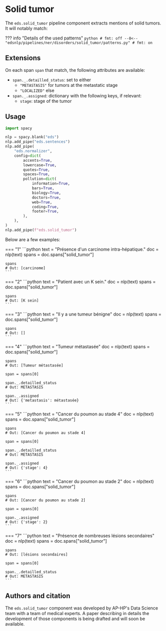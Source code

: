 # Solid tumor

The `eds.solid_tumor` pipeline component extracts mentions of solid tumors. It will notably match:

??? info "Details of the used patterns"
    <!-- no-check -->
    ```python
    # fmt: off
    --8<-- "edsnlp/pipelines/ner/disorders/solid_tumor/patterns.py"
    # fmt: on
    ```

## Extensions

On each span `span` that match, the following attributes are available:

- `span._.detailled_status`: set to either
    - `"METASTASIS"` for tumors at the metastatic stage
    - `"LOCALIZED"` else
- `span._.assigned`: dictionary with the following keys, if relevant:
    - `stage`: stage of the tumor

## Usage


```python
import spacy

nlp = spacy.blank("eds")
nlp.add_pipe("eds.sentences")
nlp.add_pipe(
    "eds.normalizer",
    config=dict(
        accents=True,
        lowercase=True,
        quotes=True,
        spaces=True,
        pollution=dict(
            information=True,
            bars=True,
            biology=True,
            doctors=True,
            web=True,
            coding=True,
            footer=True,
        ),
    ),
)
nlp.add_pipe(f"eds.solid_tumor")
```

Below are a few examples:




=== "1"
    ```python
    text = "Présence d'un carcinome intra-hépatique."
    doc = nlp(text)
    spans = doc.spans["solid_tumor"]

    spans
    # Out: [carcinome]
    ```



=== "2"
    ```python
    text = "Patient avec un K sein."
    doc = nlp(text)
    spans = doc.spans["solid_tumor"]

    spans
    # Out: [K sein]
    ```



=== "3"
    ```python
    text = "Il y a une tumeur bénigne"
    doc = nlp(text)
    spans = doc.spans["solid_tumor"]

    spans
    # Out: []
    ```



=== "4"
    ```python
    text = "Tumeur métastasée"
    doc = nlp(text)
    spans = doc.spans["solid_tumor"]

    spans
    # Out: [Tumeur métastasée]

    span = spans[0]

    span._.detailled_status
    # Out: METASTASIS

    span._.assigned
    # Out: {'metastasis': métastasée}
    ```



=== "5"
    ```python
    text = "Cancer du poumon au stade 4"
    doc = nlp(text)
    spans = doc.spans["solid_tumor"]

    spans
    # Out: [Cancer du poumon au stade 4]

    span = spans[0]

    span._.detailled_status
    # Out: METASTASIS

    span._.assigned
    # Out: {'stage': 4}
    ```



=== "6"
    ```python
    text = "Cancer du poumon au stade 2"
    doc = nlp(text)
    spans = doc.spans["solid_tumor"]

    spans
    # Out: [Cancer du poumon au stade 2]

    span = spans[0]

    span._.assigned
    # Out: {'stage': 2}
    ```



=== "7"
    ```python
    text = "Présence de nombreuses lésions secondaires"
    doc = nlp(text)
    spans = doc.spans["solid_tumor"]

    spans
    # Out: [lésions secondaires]

    span = spans[0]

    span._.detailled_status
    # Out: METASTASIS
    ```

## Authors and citation

The `eds.solid_tumor` component was developed by AP-HP's Data Science team with a team of medical experts. A paper describing in details the development of those components is being drafted and will soon be available.
